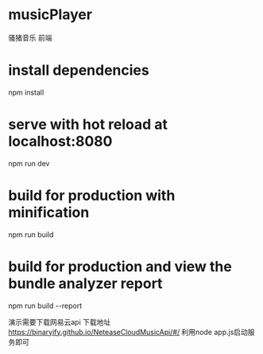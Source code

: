 # musicPlayer
骚猪音乐
前端
# install dependencies
npm install

# serve with hot reload at localhost:8080
npm run dev

# build for production with minification
npm run build

# build for production and view the bundle analyzer report
npm run build --report

演示需要下载网易云api
下载地址 https://binaryify.github.io/NeteaseCloudMusicApi/#/
利用node app.js启动服务即可
